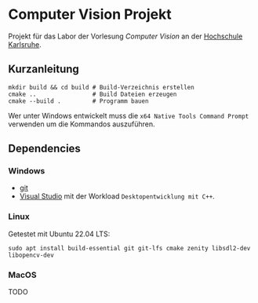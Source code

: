 # Computer Vision Projekt

Projekt für das Labor der Vorlesung _Computer Vision_ an der
[Hochschule Karlsruhe](https://www.h-ka.de/).

## Kurzanleitung

```shell
mkdir build && cd build # Build-Verzeichnis erstellen
cmake ..                # Build Dateien erzeugen
cmake --build .         # Programm bauen
```

Wer unter Windows entwickelt muss die `x64 Native Tools Command Prompt`
verwenden um die Kommandos auszuführen.

## Dependencies

### Windows

- [git](https://git-scm.com/)
- [Visual Studio](https://visualstudio.microsoft.com) mit der Workload
  `Desktopentwicklung mit C++`.

### Linux

Getestet mit Ubuntu 22.04 LTS:

```
sudo apt install build-essential git git-lfs cmake zenity libsdl2-dev libopencv-dev
```

### MacOS

TODO
